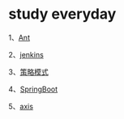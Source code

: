 # study everyday
1、[Ant](https://github.com/Jevua/study/tree/master/Ant)

2、[jenkins](https://github.com/Jevua/study/tree/master/jenkins)

3、[策略模式](https://github.com/Jevua/study/tree/master/StrategyMode)

4、[SpringBoot](https://github.com/Jevua/study/tree/master/springbootdemo)

5、[axis](https://github.com/Jevua/study/tree/master/axis)